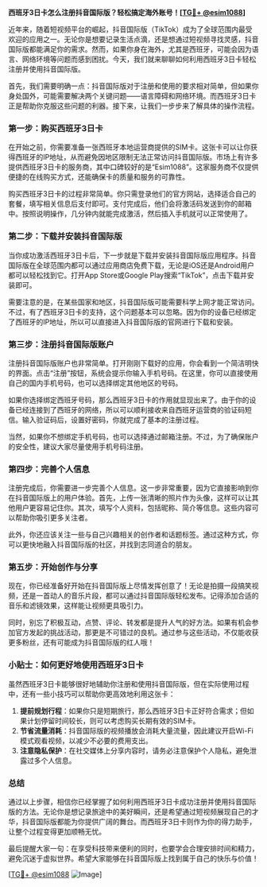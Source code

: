 **西班牙3日卡怎么注册抖音国际版？轻松搞定海外账号！[[TG💪+ @esim1088](https://t.me/s/esim1088)]**

近年来，随着短视频平台的崛起，抖音国际版（TikTok）成为了全球范围内最受欢迎的应用之一。无论你是想要记录生活点滴，还是想通过短视频寻找灵感，抖音国际版都能满足你的需求。然而，如果你身在海外，尤其是西班牙，可能会因为语言、网络环境等问题而感到困扰。今天，我们就来聊聊如何利用西班牙3日卡轻松注册并使用抖音国际版。

首先，我们需要明确一点：抖音国际版对于注册和使用的要求相对简单，但如果你身处国外，可能需要解决两个关键问题——语言障碍和网络环境。而西班牙3日卡正是帮助你克服这些问题的利器。接下来，让我们一步步来了解具体的操作流程。

### 第一步：购买西班牙3日卡

在开始之前，你需要准备一张西班牙本地运营商提供的SIM卡。这张卡可以让你获得西班牙的IP地址，从而避免因地区限制无法正常访问抖音国际版。市场上有许多提供西班牙3日卡的服务商，其中口碑较好的是“Esim1088”。这家服务商不仅提供便捷的在线购买方式，还能确保卡的质量和服务的可靠性。

购买西班牙3日卡的过程非常简单。你只需登录他们的官方网站，选择适合自己的套餐，填写相关信息后支付即可。支付完成后，他们会将激活码发送到你的邮箱中。按照说明操作，几分钟内就能完成激活，然后插入手机就可以正常使用了。

### 第二步：下载并安装抖音国际版

当你成功激活西班牙3日卡后，下一步就是下载并安装抖音国际版应用程序。抖音国际版在全球范围内都可以通过应用商店免费下载，无论是iOS还是Android用户都可以轻松找到它。打开App Store或Google Play搜索“TikTok”，点击下载并安装即可。

需要注意的是，在某些国家和地区，抖音国际版可能需要科学上网才能正常访问。不过，有了西班牙3日卡的支持，这个问题基本可以忽略。因为你的设备已经绑定了西班牙的IP地址，所以可以直接进入抖音国际版的官网进行下载和安装。

### 第三步：注册抖音国际版账户

注册抖音国际版账户也非常简单。打开刚刚下载好的应用，你会看到一个简洁明快的界面。点击“注册”按钮，系统会提示你输入手机号码。在这里，你可以直接使用自己的国内手机号码，也可以选择绑定其他地区的号码。

如果你选择绑定西班牙号码，那么西班牙3日卡的作用就显现出来了。由于你的设备已经连接到了西班牙的网络，所以可以顺利接收来自西班牙运营商的验证码短信。输入验证码后，设置好密码，你就完成了基本的注册过程。

当然，如果你不想绑定手机号码，也可以选择通过邮箱注册。不过，为了确保账户的安全性，建议大家尽量使用手机号码注册。

### 第四步：完善个人信息

注册完成后，你需要进一步完善个人信息。这一步非常重要，因为它直接影响到你在抖音国际版上的用户体验。首先，上传一张清晰的照片作为头像，这样可以让其他用户更容易记住你。其次，填写个人资料，包括昵称、简介等信息。这些内容可以帮助你吸引更多关注者。

此外，你还应该关注一些与自己兴趣相关的创作者和话题标签。通过这种方式，你可以更快地融入抖音国际版的社区，并找到志同道合的朋友。

### 第五步：开始创作与分享

现在，你已经准备好开始在抖音国际版上尽情发挥创意了！无论是拍摄一段搞笑视频，还是一首动人的音乐片段，都可以通过抖音国际版轻松发布。记得添加合适的音乐和滤镜效果，这样能让视频更具吸引力。

同时，别忘了积极互动，点赞、评论、转发都是提升人气的好方法。如果有机会参加官方发起的挑战活动，那更是不可错过的良机。通过参与这些活动，不仅能收获更多粉丝，还有可能成为抖音国际版的红人哦！

### 小贴士：如何更好地使用西班牙3日卡

虽然西班牙3日卡能够很好地辅助你注册和使用抖音国际版，但在实际使用过程中，还有一些小技巧可以帮助你更高效地利用这张卡：

1. **提前规划行程**：如果你只是短期旅行，那么西班牙3日卡正好符合需求；但如果计划停留时间较长，则可以考虑购买长期有效的SIM卡。
2. **节省流量消耗**：抖音国际版的视频播放会消耗大量流量，因此建议开启Wi-Fi模式观看视频，以减少不必要的费用支出。
3. **注意隐私保护**：在社交媒体上分享内容时，请务必注意保护个人隐私，避免泄露过多个人信息。

### 总结

通过以上步骤，相信你已经掌握了如何利用西班牙3日卡成功注册并使用抖音国际版的方法。无论你是想记录旅途中的美好瞬间，还是希望通过短视频展现自己的才华，抖音国际版都能为你提供广阔的舞台。而西班牙3日卡则作为你的得力助手，让整个过程变得更加顺畅无忧。

最后提醒大家一句：在享受科技带来便利的同时，也要学会合理安排时间和精力，避免沉迷于虚拟世界。希望大家能够在抖音国际版上找到属于自己的快乐与价值！

[[TG💪+ @esim1088](https://t.me/s/esim1088) ![Image](https://i.postimg.cc/4NQfJmqS/Snipaste-2025-05-13-00-14-12.png)]